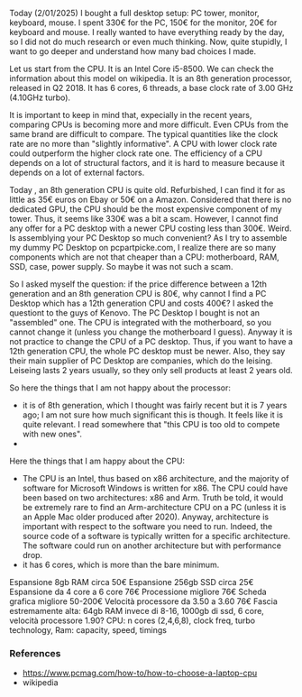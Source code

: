 

Today (2/01/2025) I bought a full desktop setup: PC tower, monitor, keyboard, mouse. 
I spent 330€ for the PC, 150€ for the monitor, 20€ for keyboard and mouse.
I really wanted to have everything ready by the day, so I did not do much research or even much thinking.
Now, quite stupidly, I want to go deeper and understand how many bad choices I made.

Let us start from the CPU.
It is an Intel Core i5-8500.
We can check the information about this model on wikipedia.
It is an 8th generation processor, released in Q2 2018. 
It has 6 cores, 6 threads, a base clock rate of 3.00 GHz (4.10GHz turbo).

It is important to keep in mind that, expecially in the recent years, comparing CPUs is becoming more and more difficult. 
Even CPUs from the same brand are difficult to compare.
The typical quantities like the clock rate are no more than "slightly informative".
A CPU with lower clock rate could outperform the higher clock rate one.
The efficiency of a CPU depends on a lot of structural factors, and it is hard to measure because it depends on a lot of external factors.

Today , an 8th generation CPU is quite old.
Refurbished, I can find it for as little as 35€ euros on Ebay or 50€ on a Amazon.
Considered that there is no dedicated GPU, the CPU should be the most expensive component 
of my tower. 
Thus, it seems like 330€ was a bit a scam.
However, I cannot find any offer for a PC desktop with a newer CPU costing less than 300€.
Weird. 
Is assemblying your PC Desktop so much convenient?
As I try to assemble my dummy PC Desktop on pcpartpicke.com, I realize there are so many components
which are not that cheaper than a CPU: motherboard, RAM, SSD, case, power supply. 
So maybe it was not such a scam.

So I asked myself the question: if the price difference between a 12th generation and an 8th generation CPU is 80€, why cannot I find a PC Desktop which has a 12th generation CPU and costs 400€?
I asked the questiont to the guys of Kenovo. 
The PC Desktop I bought is not an "assembled" one. 
The CPU is integrated with the motherboard, so you cannot change it (unless you change the motherboard I guess). 
Anyway it is not practice to change the CPU of a PC desktop.
Thus, if you want to have a 12th generation CPU, the whole PC desktop must be newer.
Also, they say their main supplier of PC Desktop are companies, which do the leising. 
Leiseing lasts 2 years usually, so they only sell products at least 2 years old.

So here the things that I am not happy about the processor:
- it is of 8th generation, which I thought was fairly recent but it is 7 years ago; I am not sure how much significant this is though.
  It feels like it is quite relevant. I read somewhere that "this CPU is too old to compete with new ones".
-  

Here the things that I am happy about the CPU:
- The CPU is an Intel, thus based on x86 architecture, and the majority of software for Microsoft Windows is written for x86.
The CPU could have been based on two architectures: x86 and Arm.
Truth be told, it would be extremely rare to find an Arm-architecture CPU on a PC (unless it is an Apple Mac older produced after 2020).
Anyway, architecture is important with respect to the software you need to run. 
Indeed, the source code of a software is typically written for a specific architecture. 
The software could run on another architecture but with performance drop.
- it has 6 cores, which is more than the bare minimum.


Espansione 8gb RAM circa 50€
Espansione 256gb SSD circa 25€
Espansione da 4 core a 6 core 76€
Processione migliore 76€
Scheda grafica migliore 50-200€
Velocità processore da 3.50 a 3.60 76€
Fascia estremamente alta: 64gb RAM invece di 8-16, 1000gb di ssd, 6 core, velocità processore 1.90?
CPU: n cores (2,4,6,8), clock freq, turbo technology, 
Ram: capacity, speed, timings

### References

- https://www.pcmag.com/how-to/how-to-choose-a-laptop-cpu
- wikipedia